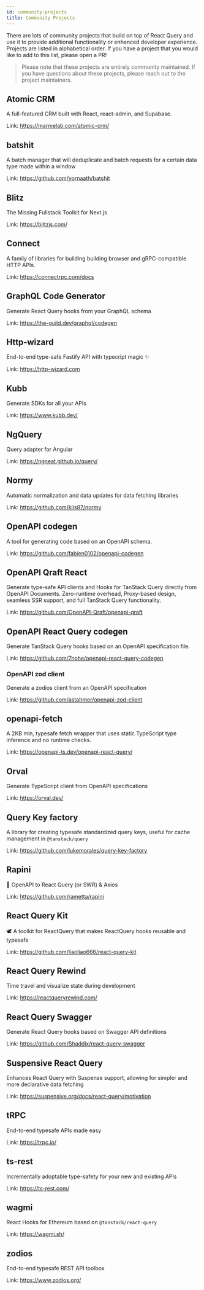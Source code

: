 ```yaml
---
id: community-projects
title: Community Projects
---
```


There are lots of community projects that build on top of React Query and use it to provide additional functionality or enhanced developer experience. Projects are listed in alphabetical order. If you have a project that you would like to add to this list, please open a PR!

> Please note that these projects are entirely community maintained. If you have questions about these projects, please reach out to the project maintainers.

## Atomic CRM

A full-featured CRM built with React, react-admin, and Supabase.

Link: https://marmelab.com/atomic-crm/

## batshit

A batch manager that will deduplicate and batch requests for a certain data type made within a window

Link: https://github.com/yornaath/batshit

## Blitz

The Missing Fullstack Toolkit for Next.js

Link: https://blitzjs.com/

## Connect

A family of libraries for building building browser and gRPC-compatible HTTP APIs.

Link: https://connectrpc.com/docs

## GraphQL Code Generator

Generate React Query hooks from your GraphQL schema

Link: https://the-guild.dev/graphql/codegen

## Http-wizard

End-to-end type-safe Fastify API with typecript magic ✨

Link: https://http-wizard.com

## Kubb

Generate SDKs for all your APIs

Link: https://www.kubb.dev/

## NgQuery

Query adapter for Angular

Link: https://ngneat.github.io/query/

## Normy

Automatic normalization and data updates for data fetching libraries

Link: https://github.com/klis87/normy

## OpenAPI codegen

A tool for generating code based on an OpenAPI schema.

Link: https://github.com/fabien0102/openapi-codegen

## OpenAPI Qraft React

Generate type-safe API clients and Hooks for TanStack Query directly from OpenAPI Documents.
Zero-runtime overhead, Proxy-based design, seamless SSR support, and full TanStack Query functionality.

Link: https://github.com/OpenAPI-Qraft/openapi-qraft

## OpenAPI React Query codegen

Generate TanStack Query hooks based on an OpenAPI specification file.

Link: https://github.com/7nohe/openapi-react-query-codegen

### OpenAPI zod client

Generate a zodios client from an OpenAPI specification

Link: https://github.com/astahmer/openapi-zod-client

## openapi-fetch

A 2KB min, typesafe fetch wrapper that uses static TypeScript type inference and no runtime checks.

Link: https://openapi-ts.dev/openapi-react-query/

## Orval

Generate TypeScript client from OpenAPI specifications

Link: https://orval.dev/

## Query Key factory

A library for creating typesafe standardized query keys, useful for cache management in `@tanstack/query`

Link: https://github.com/lukemorales/query-key-factory

## Rapini

🥬 OpenAPI to React Query (or SWR) & Axios

Link: https://github.com/rametta/rapini

## React Query Kit

🕊️ A toolkit for ReactQuery that makes ReactQuery hooks reusable and typesafe

Link: https://github.com/liaoliao666/react-query-kit

## React Query Rewind

Time travel and visualize state during development

Link: https://reactqueryrewind.com/

## React Query Swagger

Generate React Query hooks based on Swagger API definitions

Link: https://github.com/Shaddix/react-query-swagger

## Suspensive React Query

Enhances React Query with Suspense support, allowing for simpler and more declarative data fetching

Link: https://suspensive.org/docs/react-query/motivation

## tRPC

End-to-end typesafe APIs made easy

Link: https://trpc.io/

## ts-rest

Incrementally adoptable type-safety for your new and existing APIs

Link: https://ts-rest.com/

## wagmi

React Hooks for Ethereum based on `@tanstack/react-query`

Link: https://wagmi.sh/

## zodios

End-to-end typesafe REST API toolbox

Link: https://www.zodios.org/
